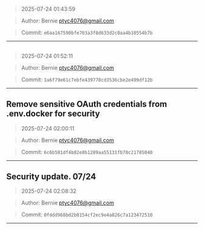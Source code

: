 ## <HOTFIX>

> 2025-07-24 01:43:59

> Author: Bernie <ptyc4076@gmail.com>

> Commit: `e6aa167590bfe703a3f8d633d2c0aa4b10554b7b`

---

## <HOTFIX>

> 2025-07-24 01:52:11

> Author: Bernie <ptyc4076@gmail.com>

> Commit: `1a6f79e61c7ebfe439778cd3536cbe2e499df12b`

---

## Remove sensitive OAuth credentials from .env.docker for security

> 2025-07-24 02:00:11

> Author: Bernie <ptyc4076@gmail.com>

> Commit: `6c6b581df4b82e8b1289aa55131fb78c21785040`

---

## Security update. 07/24

> 2025-07-24 02:08:32

> Author: Bernie <ptyc4076@gmail.com>

> Commit: `0fddd968bd2b0154cf2ec9e4a826c7a123472510`

---

